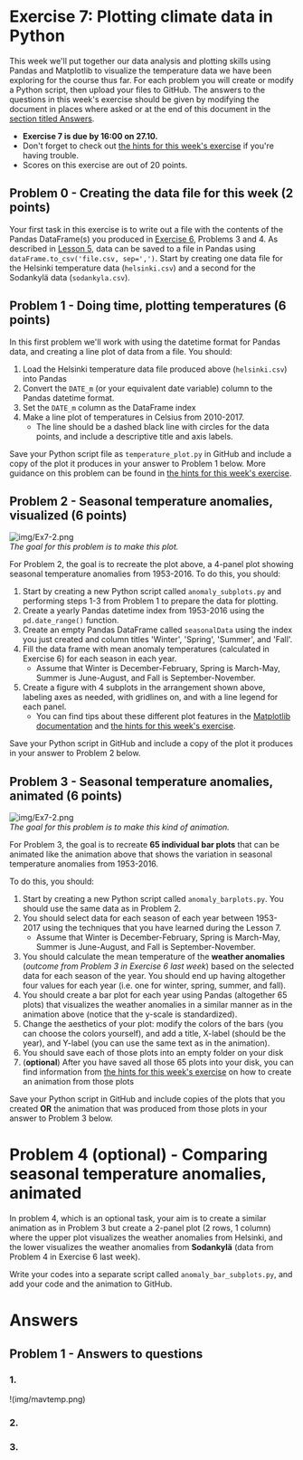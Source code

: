 # Exercise 7: Plotting climate data in Python

This week we'll put together our data analysis and plotting skills using Pandas and Matplotlib to visualize the temperature data we have been exploring for the course thus far.
For each problem you will create or modify a Python script, then upload your files to GitHub.
The answers to the questions in this week's exercise should be given by modifying the document in places where asked or at the end of this document in the [section titled Answers](#answers).

- **Exercise 7 is due by 16:00 on 27.10.**
- Don't forget to check out [the hints for this week's exercise](https://geo-python.github.io/2017/lessons/L7/exercise-7-hints.html) if you're having trouble.
- Scores on this exercise are out of 20 points.

## Problem 0 - Creating the data file for this week (2 points)

Your first task in this exercise is to write out a file with the contents of the Pandas DataFrame(s) you produced in [Exercise 6](https://github.com/Geo-Python-2017/Exercise-6), Problems 3 and 4.
As described in [Lesson 5](https://geo-python.github.io/2017/lessons/L5/pandas-basic-operations.html#writing-data), data can be saved to a file in Pandas using `dataFrame.to_csv('file.csv, sep=',')`.
Start by creating one data file for the Helsinki temperature data (`helsinki.csv`) and a second for the Sodankylä data (`sodankyla.csv`).

## Problem 1 - Doing time, plotting temperatures (6 points)

In this first problem we'll work with using the datetime format for Pandas data, and creating a line plot of data from a file.
You should:

1. Load the Helsinki temperature data file produced above (`helsinki.csv`) into Pandas
2. Convert the `DATE_m` (or your equivalent date variable) column to the Pandas datetime format.
3. Set the `DATE_m` column as the DataFrame index
4. Make a line plot of temperatures in Celsius from 2010-2017.
    - The line should be a dashed black line with circles for the data points, and include a descriptive title and axis labels.

Save your Python script file as `temperature_plot.py` in GitHub and include a copy of the plot it produces in your answer to Problem 1 below.
More guidance on this problem can be found in [the hints for this week's exercise](https://geo-python.github.io/2017/lessons/L7/exercise-7-hints.html).

## Problem 2 - Seasonal temperature anomalies, visualized (6 points)

![img/Ex7-2.png](img/Ex7-2.png)<br/>
*The goal for this problem is to make this plot.*

For Problem 2, the goal is to recreate the plot above, a 4-panel plot showing seasonal temperature anomalies from 1953-2016.
To do this, you should:

1. Start by creating a new Python script called `anomaly_subplots.py` and performing steps 1-3 from Problem 1 to prepare the data for plotting.
2. Create a yearly Pandas datetime index from 1953-2016 using the `pd.date_range()` function.
3. Create an empty Pandas DataFrame called `seasonalData` using the index you just created and column titles 'Winter', 'Spring', 'Summer', and 'Fall'.
4. Fill the data frame with mean anomaly temperatures (calculated in Exercise 6) for each season in each year.
    - Assume that Winter is December-February, Spring is March-May, Summer is June-August, and Fall is September-November.
5. Create a figure with 4 subplots in the arrangement shown above, labeling axes as needed, with gridlines on, and with a line legend for each panel.
    - You can find tips about these different plot features in the [Matplotlib documentation](https://matplotlib.org/contents.html) and [the hints for this week's exercise](https://geo-python.github.io/2017/lessons/L7/exercise-7-hints.html).

Save your Python script in GitHub and include a copy of the plot it produces in your answer to Problem 2 below.

## Problem 3 - Seasonal temperature anomalies, animated (6 points)

![img/Ex7-2.png](img/Ex7-3.gif)<br/>
*The goal for this problem is to make this kind of animation.*

For Problem 3, the goal is to recreate **65 individual bar plots** that can be animated like the animation above that shows the variation in seasonal temperature anomalies
from 1953-2016.

To do this, you should:

1. Start by creating a new Python script called `anomaly_barplots.py`. You should use the same data as in Problem 2.
2. You should select data for each season of each year between 1953-2017 using the techniques that you have learned during the Lesson 7.
    - Assume that Winter is December-February, Spring is March-May, Summer is June-August, and Fall is September-November.
3. You should calculate the mean temperature of the **weather anomalies** (*outcome from Problem 3 in Exercise 6 last week*) based on the selected data for each season of the year. You should end up having altogether four values for each year (i.e. one for winter, spring, summer, and fall).
4. You should create a bar plot for each year using Pandas (altogether 65 plots) that visualizes the weather anomalies in a similar manner as in the animation above (notice that the y-scale is standardized).
5. Change the aesthetics of your plot: modify the colors of the bars (you can choose the colors yourself), and add a title, X-label (should be the year), and Y-label (you can use the same text as in the animation).
6. You should save each of those plots into an empty folder on your disk
7. (**optional**) After you have saved all those 65 plots into your disk, you can find information from [the hints for this week's exercise](https://geo-python.github.io/2017/lessons/L7/exercise-7-hints.html) on how to create an animation from those plots

Save your Python script in GitHub and include copies of the plots that you created **OR** the animation that was produced from those plots in your answer to Problem 3 below.

# Problem 4 (optional) - Comparing seasonal temperature anomalies, animated

In problem 4, which is an optional task, your aim is to create a similar animation as in Problem 3 but create a 2-panel plot (2 rows, 1 column) where the upper plot
visualizes the weather anomalies from Helsinki, and the lower visualizes the weather anomalies from **Sodankylä** (data from Problem 4 in Exercise 6 last week).

Write your codes into a separate script called `anomaly_bar_subplots.py`, and add your code and the animation to GitHub.

# Answers

## Problem 1 - Answers to questions

### 1. 
!(img/mavtemp.png)
### 2.

### 3. 




